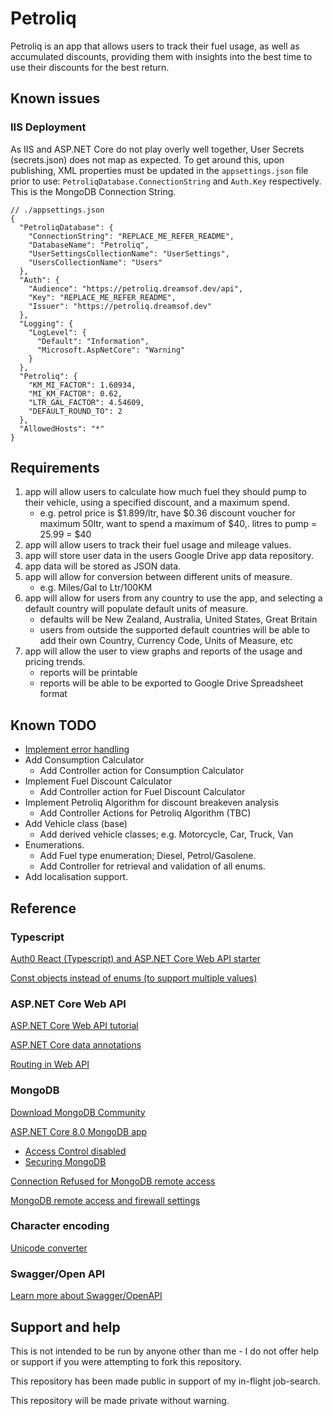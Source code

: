 # Petroliq

Petroliq is an app that allows users to track their fuel usage, as well as accumulated discounts, providing them with insights into the best time to use their discounts for the best return.


## Known issues

### IIS Deployment

As IIS and ASP.NET Core do not play overly well together, User Secrets (secrets.json) does not map as expected. To get around this, upon publishing, XML properties must be updated in the `appsettings.json` file prior to use: `PetroliqDatabase.ConnectionString` and `Auth.Key` respectively. This is the MongoDB Connection String.

```
// ./appsettings.json
{
  "PetroliqDatabase": {
    "ConnectionString": "REPLACE_ME_REFER_README",
    "DatabaseName": "Petroliq",
    "UserSettingsCollectionName": "UserSettings",
    "UsersCollectionName": "Users"
  },
  "Auth": {
    "Audience": "https://petroliq.dreamsof.dev/api",
    "Key": "REPLACE_ME_REFER_README",
    "Issuer": "https://petroliq.dreamsof.dev"
  },
  "Logging": {
    "LogLevel": {
      "Default": "Information",
      "Microsoft.AspNetCore": "Warning"
    }
  },
  "Petroliq": {
    "KM_MI_FACTOR": 1.60934,
    "MI_KM_FACTOR": 0.62,
    "LTR_GAL_FACTOR": 4.54609,
    "DEFAULT_ROUND_TO": 2
  },
  "AllowedHosts": "*"
}
```


## Requirements

1) app will allow users to calculate how much fuel they should pump to their vehicle, using a specified discount, and a maximum spend.
    - e.g. petrol price is $1.899/ltr, have $0.36 discount voucher for maximum 50ltr, want to spend a maximum of $40,. litres to pump = 25.99 = $40
2) app will allow users to track their fuel usage and mileage values.
3) app will store user data in the users Google Drive app data repository.
4) app data will be stored as JSON data.
5) app will allow for conversion between different units of measure.
    - e.g. Miles/Gal to Ltr/100KM
6) app will allow for users from any country to use the app, and selecting a default country will populate default units of measure.
    - defaults will be New Zealand, Australia, United States, Great Britain
    - users from outside the supported default countries will be able to add their own Country, Currency Code, Units of Measure, etc
7) app will allow the user to view graphs and reports of the usage and pricing trends.
    - reports will be printable
    - reports will be able to be exported to Google Drive Spreadsheet format
	

## Known TODO

- [Implement error handling](https://learn.microsoft.com/en-us/aspnet/core/web-api/handle-errors?view=aspnetcore-8.0)
- Add Consumption Calculator
    - Add Controller action for Consumption Calculator
- Implement Fuel Discount Calculator
	- Add Controller action for Fuel Discount Calculator
- Implement Petroliq Algorithm for discount breakeven analysis
    - Add Controller Actions for Petroliq Algorithm (TBC)
- Add Vehicle class (base)
	- Add derived vehicle classes; e.g. Motorcycle, Car, Truck, Van
- Enumerations.
	- Add Fuel type enumeration; Diesel, Petrol/Gasolene.
	- Add Controller for retrieval and validation of all enums.
- Add localisation support.


## Reference


### Typescript

[Auth0 React (Typescript) and ASP.NET Core Web API starter](https://developer.auth0.com/resources/code-samples/full-stack/hello-world/basic-role-based-access-control/spa/react-typescript/aspnet-core-csharp)

[Const objects instead of enums (to support multiple values)](https://stackoverflow.com/questions/52200963/typescript-enum-with-multiple-string-values)


### ASP.NET Core Web API

[ASP.NET Core Web API tutorial](https://www.pragimtech.com/blog/mongodb-tutorial/asp-net-6-rest-api-tutorial/)

[ASP.NET Core data annotations](https://levelup.gitconnected.com/20-important-data-annotations-in-asp-net-core-mvc-f0935dd91661)

[Routing in Web API](https://learn.microsoft.com/en-us/aspnet/core/mvc/controllers/routing?view=aspnetcore-8.0)


### MongoDB

[Download MongoDB Community](https://www.mongodb.com/try/download/community)

[ASP.NET Core 8.0 MongoDB app](https://learn.microsoft.com/en-us/aspnet/core/tutorials/first-mongo-app?view=aspnetcore-8.0&tabs=visual-studio)

- [Access Control disabled](https://stackoverflow.com/questions/41615574/mongodb-server-has-startup-warnings-access-control-is-not-enabled-for-the-dat)
- [Securing MongoDB](https://stackoverflow.com/questions/4881208/how-to-secure-mongodb-with-username-and-password)

[Connection Refused for MongoDB remote access](https://www.mongodb.com/community/forums/t/connection-refused-for-remote-access-of-mongodb-server/235790)

[MongoDB remote access and firewall settings](https://stackoverflow.com/questions/33632409/allow-mongodb-remote-access-for-specific-ip)


### Character encoding

[Unicode converter](https://www.branah.com/unicode-converter)


### Swagger/Open API

[Learn more about Swagger/OpenAPI](https://aka.ms/aspnetcore/swashbuckle)


## Support and help

This is not intended to be run by anyone other than me - I do not offer help or support if you were attempting to fork this repository.

This repository has been made public in support of my in-flight job-search.

This repository will be made private without warning.
